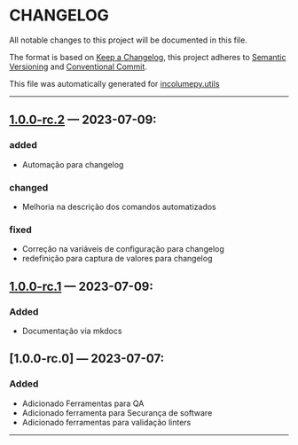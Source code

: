 # CHANGELOG


All notable changes to this project will be documented in this file.

The format is based on [Keep a Changelog](https://keepachangelog.com/en/1.0.0/), this project adheres to [Semantic Versioning](https://semver.org/spec/v2.0.0.html) and [Conventional Commit](https://www.conventionalcommits.org/pt-br/v1.0.0/).

This file was automatically generated for [incolumepy.utils](https://gitlab.com/development-incolume/incolumepy.utils/-/tree/2.6.0rc5)

---


## [1.0.0-rc.2]	 &#8212; 	2023-07-09:
### added
  - Automação para changelog
### changed
  - Melhoria na descrição dos comandos automatizados
### fixed
  - Correção na variáveis de configuração para changelog
  -  redefinição para captura de valores para changelog

## [1.0.0-rc.1]	 &#8212; 	2023-07-09:
### Added
  - Documentação via mkdocs

## [1.0.0-rc.0]	 &#8212; 	2023-07-07:
### Added
  - Adicionado Ferramentas para QA
  -  Adicionado ferramenta para Securança de software
  -  Adicionado ferramentas para validação linters
---

[1.0.0-rc.1]: https://github.com/incolume-treinamentos/incolume.py.model-2023-07-05/compare/1.0.0-rc.0...1.0.0-rc.1
[1.0.0-rc.2]: https://github.com/incolume-treinamentos/incolume.py.model-2023-07-05/compare/1.0.0-rc.1...1.0.0-rc.2
